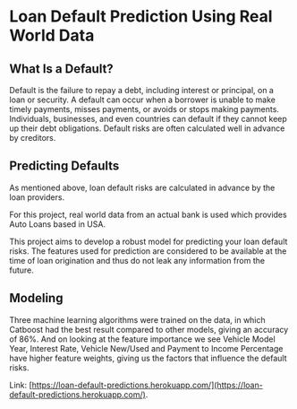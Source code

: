 # Loan Default Prediction Using Real World Data

## What Is a Default?
Default is the failure to repay a debt, including interest or principal, on a loan or security. A default can occur when a borrower is unable to make timely payments, misses payments, or avoids or stops making payments. Individuals, businesses, and even countries can default if they cannot keep up their debt obligations. Default risks are often calculated well in advance by creditors.

## Predicting Defaults
As mentioned above, loan default risks are calculated in advance by the loan providers.<br>

For this project, real world data from an actual bank is used which provides Auto Loans based in USA.<br>

This project aims to develop a robust model for predicting your loan default risks. The features used for prediction are considered to be available at the time of loan origination and thus do not leak any information from the future.

## Modeling
Three machine learning algorithms were trained on the data, in which Catboost had the best result compared to other models, giving an accuracy of 86%.
And on looking at the feature importance we see Vehicle Model Year, Interest Rate, Vehicle New/Used and Payment to Income Percentage have higher feature weights,
giving us the factors that influence the default risks.

Link: [https://loan-default-predictions.herokuapp.com/](https://loan-default-predictions.herokuapp.com/).
